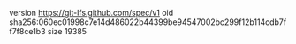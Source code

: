 version https://git-lfs.github.com/spec/v1
oid sha256:060ec01998c7e14d486022b44399be94547002bc299f12b114cdb7ff7f8ce1b3
size 19385
